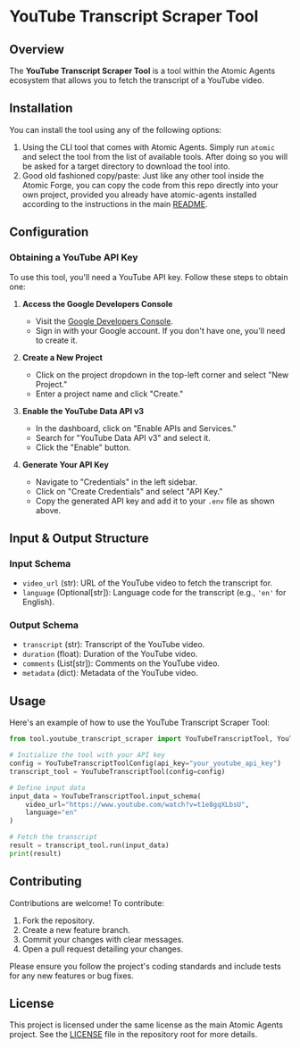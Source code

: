 # YouTube Transcript Scraper Tool

## Overview
The **YouTube Transcript Scraper Tool** is a tool within the Atomic Agents ecosystem that allows you to fetch the transcript of a YouTube video.

## Installation
You can install the tool using any of the following options:

1. Using the CLI tool that comes with Atomic Agents. Simply run `atomic` and select the tool from the list of available tools. After doing so you will be asked for a target directory to download the tool into.
2. Good old fashioned copy/paste: Just like any other tool inside the Atomic Forge, you can copy the code from this repo directly into your own project, provided you already have atomic-agents installed according to the instructions in the main [README](/README.md).

## Configuration

### Obtaining a YouTube API Key

To use this tool, you'll need a YouTube API key. Follow these steps to obtain one:

1. **Access the Google Developers Console**
   - Visit the [Google Developers Console](https://console.developers.google.com/).
   - Sign in with your Google account. If you don't have one, you'll need to create it.

2. **Create a New Project**
   - Click on the project dropdown in the top-left corner and select "New Project."
   - Enter a project name and click "Create."

3. **Enable the YouTube Data API v3**
   - In the dashboard, click on "Enable APIs and Services."
   - Search for "YouTube Data API v3" and select it.
   - Click the "Enable" button.

4. **Generate Your API Key**
   - Navigate to "Credentials" in the left sidebar.
   - Click on "Create Credentials" and select "API Key."
   - Copy the generated API key and add it to your `.env` file as shown above.

## Input & Output Structure

### Input Schema
- `video_url` (str): URL of the YouTube video to fetch the transcript for.
- `language` (Optional[str]): Language code for the transcript (e.g., `'en'` for English).

### Output Schema
- `transcript` (str): Transcript of the YouTube video.
- `duration` (float): Duration of the YouTube video.
- `comments` (List[str]): Comments on the YouTube video.
- `metadata` (dict): Metadata of the YouTube video.

## Usage

Here's an example of how to use the YouTube Transcript Scraper Tool:

```python
from tool.youtube_transcript_scraper import YouTubeTranscriptTool, YouTubeTranscriptToolConfig

# Initialize the tool with your API key
config = YouTubeTranscriptToolConfig(api_key="your_youtube_api_key")
transcript_tool = YouTubeTranscriptTool(config=config)

# Define input data
input_data = YouTubeTranscriptTool.input_schema(
    video_url="https://www.youtube.com/watch?v=t1e8gqXLbsU",
    language="en"
)

# Fetch the transcript
result = transcript_tool.run(input_data)
print(result)
```

## Contributing

Contributions are welcome! To contribute:

1. Fork the repository.
2. Create a new feature branch.
3. Commit your changes with clear messages.
4. Open a pull request detailing your changes.

Please ensure you follow the project's coding standards and include tests for any new features or bug fixes.

## License

This project is licensed under the same license as the main Atomic Agents project. See the [LICENSE](LICENSE) file in the repository root for more details.
